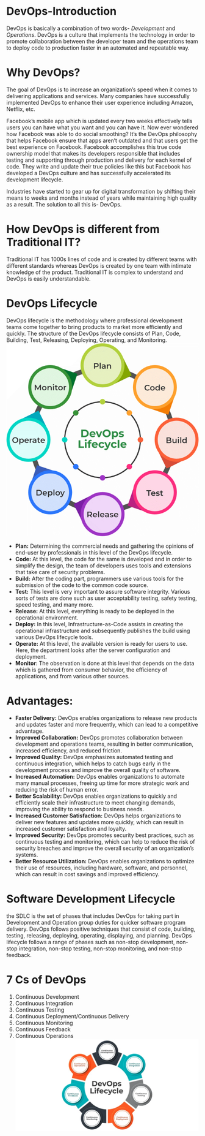 # DevOps-Introduction

DevOps is basically a combination of two words- *Development* and *Operations*. DevOps is a culture that implements the technology in order to promote collaboration between the developer team and the operations team to deploy code to production faster in an automated and repeatable way.

# Why DevOps?
The goal of DevOps is to increase an organization’s speed when it comes to delivering applications and services. Many companies have successfully implemented DevOps to enhance their user experience including Amazon, Netflix, etc.

Facebook’s mobile app which is updated every two weeks effectively tells users you can have what you want and you can have it. Now ever wondered how Facebook was able to do social smoothing? It’s the DevOps philosophy that helps Facebook ensure that apps aren’t outdated and that users get the best experience on Facebook. Facebook accomplishes this true code ownership model that makes its developers responsible that includes testing and supporting through production and delivery for each kernel of code. They write and update their true policies like this but Facebook has developed a DevOps culture and has successfully accelerated its development lifecycle.

Industries have started to gear up for digital transformation by shifting their means to weeks and months instead of years while maintaining high quality as a result.  The solution to all this is- DevOps.

# How DevOps is different from Traditional IT?
Traditional IT has 1000s lines of code and is created by different teams with different standards whereas DevOps is created by one team with intimate knowledge of the product. Traditional IT is complex to understand and DevOps is easily understandable.

# DevOps Lifecycle
DevOps lifecycle is the methodology where professional development teams come together to bring products to market more efficiently and quickly. The structure of the DevOps lifecycle consists of Plan, Code, Building, Test, Releasing, Deploying, Operating,  and Monitoring.
![Alternative Text](images/DevOps-Intro.png)
- **Plan:** Determining the commercial needs and gathering the opinions of end-user by professionals in this level of the DevOps lifecycle. 
- **Code:** At this level, the code for the same is developed and in order to simplify the design, the team of developers uses tools and extensions that take care of security problems.
- **Build:** After the coding part, programmers use various tools for the submission of the code to the common code source.
- **Test:** This level is very important to assure software integrity. Various sorts of tests are done such as user acceptability testing, safety testing, speed testing, and many more.
- **Release:** At this level, everything is ready to be deployed in the operational environment.
- **Deploy:** In this level, Infrastructure-as-Code assists in creating the operational infrastructure and subsequently publishes the build using various DevOps lifecycle tools.  
- **Operate:** At this level, the available version is ready for users to use. Here, the department looks after the server configuration and deployment.
- **Monitor**: The observation is done at this level that depends on the data which is gathered from consumer behavior, the efficiency of applications, and from various other sources.

# Advantages:
- **Faster Delivery:** DevOps enables organizations to release new products and updates faster and more frequently, which can lead to a competitive advantage.
- **Improved Collaboration:** DevOps promotes collaboration between development and operations teams, resulting in better communication, increased efficiency, and reduced friction.
- **Improved Quality:** DevOps emphasizes automated testing and continuous integration, which helps to catch bugs early in the development process and improve the overall quality of software.
- **Increased Automation:** DevOps enables organizations to automate many manual processes, freeing up time for more strategic work and reducing the risk of human error.
- **Better Scalability:** DevOps enables organizations to quickly and efficiently scale their infrastructure to meet changing demands, improving the ability to respond to business needs.
- **Increased Customer Satisfaction:** DevOps helps organizations to deliver new features and updates more quickly, which can result in increased customer satisfaction and loyalty.
- **Improved Security:** DevOps promotes security best practices, such as continuous testing and monitoring, which can help to reduce the risk of security breaches and improve the overall security of an organization’s systems.
- **Better Resource Utilization:** DevOps enables organizations to optimize their use of resources, including hardware, software, and personnel, which can result in cost savings and improved efficiency.

# Software Development Lifecycle

the SDLC is the set of phases that includes DevOps for taking part in Development and Operation group duties for quicker software program delivery. DevOps follows positive techniques that consist of code, building, testing, releasing, deploying, operating, displaying, and planning. DevOps lifecycle follows a range of phases such as non-stop development, non-stop integration, non-stop testing, non-stop monitoring, and non-stop feedback.
# 7 Cs of DevOps 
1. Continuous Development
2. Continuous Integration
3. Continuous Testing
4. Continuous Deployment/Continuous Delivery
5. Continuous Monitoring
6. Continuous Feedback
7. Continuous Operations
![Alternative Text](images/DevOps-lifecycle.png)
